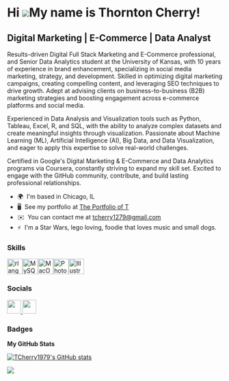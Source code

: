 Hi ![](https://user-images.githubusercontent.com/18350557/176309783-0785949b-9127-417c-8b55-ab5a4333674e.gif)My name is Thornton Cherry!
========================================================================================================================================

Digital Marketing | E-Commerce | Data Analyst
---------------------------------------------

Results-driven Digital Full Stack Marketing and E-Commerce professional, and Senior Data Analytics student at the University of Kansas, with 10 years of experience in brand enhancement, specializing in social media marketing, strategy, and development. Skilled in optimizing digital marketing campaigns, creating compelling content, and leveraging SEO techniques to drive growth. Adept at advising clients on business-to-business (B2B) marketing strategies and boosting engagement across e-commerce platforms and social media.

Experienced in Data Analysis and Visualization tools such as Python, Tableau, Excel, R, and SQL, with the ability to analyze complex datasets and create meaningful insights through visualization. Passionate about Machine Learning (ML), Artificial Intelligence (AI), Big Data, and Data Visualization, and eager to apply this expertise to solve real-world challenges.

Certified in Google's Digital Marketing & E-Commerce and Data Analytics programs via Coursera, constantly striving to expand my skill set. Excited to engage with the GitHub community, contribute, and build lasting professional relationships.

* 🌍  I'm based in Chicago, IL
* 🖥️  See my portfolio at [The Portfolio of T](http://https://sites.google.com/view/theportfoliooft/home)
* ✉️  You can contact me at [tcherry1279@gmail.com](mailto:tcherry1279@gmail.com)
* ⚡  I'm a Star Wars, lego loving, foodie that loves music and small dogs.

### Skills


<p align="left">
<a href="https://www.r-project.org/" target="_blank" rel="noreferrer"><img src="https://raw.githubusercontent.com/danielcranney/readme-generator/main/public/icons/skills/rlang-colored.svg" width="36" height="36" alt="rlang" /></a><a href="https://www.mysql.com/" target="_blank" rel="noreferrer"><img src="https://raw.githubusercontent.com/danielcranney/readme-generator/main/public/icons/skills/mysql-colored.svg" width="36" height="36" alt="MySQL" /></a><a href="https://apple.com" target="_blank" rel="noreferrer"><img src="https://raw.githubusercontent.com/danielcranney/readme-generator/main/public/icons/skills/macos-colored-dark.svg" width="36" height="36" alt="MacOS" /></a><a href="https://www.adobe.com/uk/products/photoshop.html" target="_blank" rel="noreferrer"><img src="https://raw.githubusercontent.com/danielcranney/readme-generator/main/public/icons/skills/photoshop-colored-dark.svg" width="36" height="36" alt="Photoshop" /></a><a href="https://www.adobe.com/uk/products/illustrator.html" target="_blank" rel="noreferrer"><img src="https://raw.githubusercontent.com/danielcranney/readme-generator/main/public/icons/skills/illustrator-colored-dark.svg" width="36" height="36" alt="Illustrator" /></a>
</p>


### Socials

<p align="left"> <a href="https://www.github.com/TCherry1979" target="_blank" rel="noreferrer"> <picture> <source media="(prefers-color-scheme: dark)" srcset="https://raw.githubusercontent.com/danielcranney/readme-generator/main/public/icons/socials/github-dark.svg" /> <source media="(prefers-color-scheme: light)" srcset="https://raw.githubusercontent.com/danielcranney/readme-generator/main/public/icons/socials/github.svg" /> <img src="https://raw.githubusercontent.com/danielcranney/readme-generator/main/public/icons/socials/github.svg" width="32" height="32" /> </picture> </a> <a href="https://www.linkedin.com/in/thorntoncherry" target="_blank" rel="noreferrer"> <picture> <source media="(prefers-color-scheme: dark)" srcset="https://raw.githubusercontent.com/danielcranney/readme-generator/main/public/icons/socials/linkedin-dark.svg" /> <source media="(prefers-color-scheme: light)" srcset="https://raw.githubusercontent.com/danielcranney/readme-generator/main/public/icons/socials/linkedin.svg" /> <img src="https://raw.githubusercontent.com/danielcranney/readme-generator/main/public/icons/socials/linkedin.svg" width="32" height="32" /> </picture> </a></p>

### Badges

<b>My GitHub Stats</b>

<a href="http://www.github.com/TCherry1979"><img src="https://github-readme-stats.vercel.app/api?username=TCherry1979&show_icons=true&hide=&count_private=true&title_color=ef4444&text_color=facc15&icon_color=3382ed&bg_color=000000&hide_border=true&show_icons=true" alt="TCherry1979's GitHub stats" /></a>

<a href="http://www.github.com/TCherry1979"><img src="https://github-readme-streak-stats.herokuapp.com/?user=TCherry1979&stroke=facc15&background=000000&ring=ef4444&fire=ef4444&currStreakNum=facc15&currStreakLabel=ef4444&sideNums=facc15&sideLabels=facc15&dates=facc15&hide_border=true" /></a>
